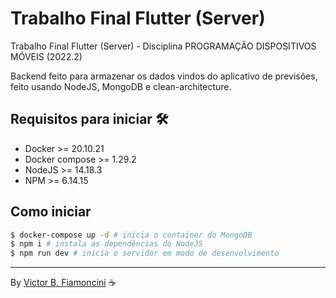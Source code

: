 # Trabalho Final Flutter (Server)

Trabalho Final Flutter (Server) - Disciplina PROGRAMAÇÃO DISPOSITIVOS MÓVEIS (2022.2)

Backend feito para armazenar os dados vindos do aplicativo de previsões, feito usando NodeJS, MongoDB e clean-architecture.

## Requisitos para iniciar 🛠

- Docker >= 20.10.21
- Docker compose >= 1.29.2
- NodeJS >= 14.18.3
- NPM >= 6.14.15

## Como iniciar

```bash
$ docker-compose up -d # inicia o container do MongoDB
$ npm i # instala as dependências do NodeJS
$ npm run dev # inicia o servidor em modo de desenvolvimento
```

----------
By [Victor B. Fiamoncini](https://github.com/Victor-Fiamoncini) ☕️
